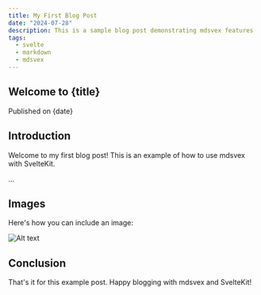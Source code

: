 ```yaml
---
title: My First Blog Post
date: "2024-07-28"
description: This is a sample blog post demonstrating mdsvex features
tags: 
  - svelte
  - markdown
  - mdsvex
---
```


<script>
  import { onMount } from 'svelte';
  import MyComponent from '$lib/MyComponent.svelte';
  import { base } from '$app/paths';

  let title;
  let date;
  let tagString;

  onMount(() => {
    title = $$props.title;
    date = $$props.date;
    tagString = $$props.tags.join(', ');
  });
</script>

## Welcome to {title}

Published on {date}

## Introduction

Welcome to my first blog post! This is an example of how to use mdsvex with SvelteKit.

...

## Images

Here's how you can include an image:

<img src="{base}/blog/images/img.webp" alt="Alt text" />

## Conclusion

That's it for this example post. Happy blogging with mdsvex and SvelteKit!
